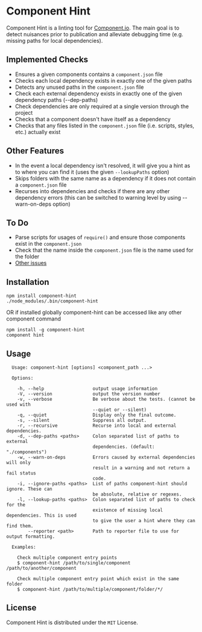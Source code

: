 Component Hint
==============
Component Hint is a linting tool for [Component.io](https://github.com/component/component). The
main goal is to detect nuisances prior to publication and alleviate debugging time (e.g. missing
paths for local dependencies).

Implemented Checks
------------------
* Ensures a given components contains a `component.json` file
* Checks each local dependency exists in exactly one of the given paths
* Detects any unused paths in the `component.json` file
* Check each external dependency exists in exactly one of the given dependency paths (--dep-paths)
* Check dependencies are only required at a single version through the project
* Checks that a component doesn't have itself as a dependency
* Checks that any files listed in the `component.json` file (i.e. scripts, styles, etc.) actually
  exist

Other Features
--------
* In the event a local dependency isn't resolved, it will give you a hint as to where you can find
  it (uses the given `--lookupPaths` option)
* Skips folders with the same name as a dependency if it does not contain a `component.json` file
* Recurses into dependencies and checks if there are any other dependency errors
  (this can be switched to warning level by using --warn-on-deps option)

To Do
-----
* Parse scripts for usages of `require()` and ensure those components exist in the `component.json`
* Check that the name inside the `component.json` file is the name used for the folder
* [Other issues](https://github.com/Wizcorp/component-hint/issues)

Installation
------------
```
npm install component-hint
./node_modules/.bin/component-hint
```

OR if installed globally component-hint can be accessed like any other component command
```
npm install -g component-hint
component hint
```

Usage
-----
```
  Usage: component-hint [options] <component_path ...>

  Options:

    -h, --help                  output usage information
    -V, --version               output the version number
    -v, --verbose               Be verbose about the tests. (cannot be used with
                                --quiet or --silent)
    -q, --quiet                 Display only the final outcome.
    -s, --silent                Suppress all output.
    -r, --recursive             Recurse into local and external dependencies.
    -d, --dep-paths <paths>     Colon separated list of paths to external
                                dependencies. (default: "./components")
    -w, --warn-on-deps          Errors caused by external dependencies will only
                                result in a warning and not return a fail status
                                code.
    -i, --ignore-paths <paths>  List of paths component-hint should ignore. These can
                                be absolute, relative or regexes.
    -l, --lookup-paths <paths>  Colon separated list of paths to check for the
                                existence of missing local dependencies. This is used
                                to give the user a hint where they can find them.
        --reporter <path>       Path to reporter file to use for output formatting.

  Examples:

    Check multiple component entry points
    $ component-hint /path/to/single/component /path/to/another/component

    Check multiple component entry point which exist in the same folder
    $ component-hint /path/to/multiple/component/folder/*/
```

License
-------
Component Hint is distributed under the `MIT` License.